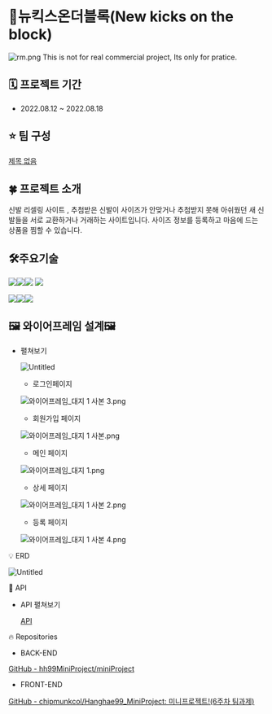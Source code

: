 

# 👟뉴킥스온더블록(New kicks on the block)

![rm.png](https://github.com/hh99MiniProject/miniProject/blob/master/rm.png?raw=true)
This is not for real commercial project, Its only for pratice.

## ****🗓 프로젝트 기간****

- 2022.08.12 ~ 2022.08.18

## ****⭐️ 팀 구성****

[제목 없음](https://www.notion.so/f75d0e0e8f054766a9aae424127ad4a0)

## ****🍀 프로젝트 소개****

 신발 리셀링 사이트 , 추첨받은 신발이 사이즈가 안맞거나 추첨받지 못해 아쉬웠던 새 신발들을 서로 교환하거나 거래하는 사이트입니다. 사이즈 정보를 등록하고 마음에 드는 상품을 찜할 수 있습니다.

## ****🛠주요기술****


<img src="https://img.shields.io/badge/java-007396?style=for-the-badge&logo=java&logoColor=white"><img src="https://img.shields.io/badge/react-61DAFB?style=for-the-badge&logo=react&logoColor=black"><img src="https://img.shields.io/badge/amazonaws-232F3E?style=for-the-badge&logo=amazonaws&logoColor=white">
<img src="https://img.shields.io/badge/gradle-02303A?style=for-the-badge&logo=gradle&logoColor=white">


<img src="https://img.shields.io/badge/springboot-6DB33F?style=for-the-badge&logo=springboot&logoColor=white"><img src="https://img.shields.io/badge/spring-6DB33F?style=for-the-badge&logo=spring&logoColor=white"><img src="https://img.shields.io/badge/firebase-FFCA28?style=for-the-badge&logo=firebase&logoColor=white">




## ****🖼️ 와이어프레임 설계****🖼


- 펼쳐보기
    
    ![Untitled](%E1%84%8C%E1%85%A6%E1%84%86%E1%85%A9%E1%86%A8%20%E1%84%8B%E1%85%A5%E1%86%B9%E1%84%8B%E1%85%B3%E1%86%B7%2069b4e5f8bfe84f0da945344a5fa6a252/Untitled.png)
    
    - 로그인페이지
    
    ![와이어프레임_대지 1 사본 3.png](%E1%84%8C%E1%85%A6%E1%84%86%E1%85%A9%E1%86%A8%20%E1%84%8B%E1%85%A5%E1%86%B9%E1%84%8B%E1%85%B3%E1%86%B7%2069b4e5f8bfe84f0da945344a5fa6a252/%25EC%2599%2580%25EC%259D%25B4%25EC%2596%25B4%25ED%2594%2584%25EB%25A0%2588%25EC%259E%2584_%25EB%258C%2580%25EC%25A7%2580_1_%25EC%2582%25AC%25EB%25B3%25B8_3.png)
    
    - 회원가입 페이지
    
    ![와이어프레임_대지 1 사본.png](%E1%84%8C%E1%85%A6%E1%84%86%E1%85%A9%E1%86%A8%20%E1%84%8B%E1%85%A5%E1%86%B9%E1%84%8B%E1%85%B3%E1%86%B7%2069b4e5f8bfe84f0da945344a5fa6a252/%25EC%2599%2580%25EC%259D%25B4%25EC%2596%25B4%25ED%2594%2584%25EB%25A0%2588%25EC%259E%2584_%25EB%258C%2580%25EC%25A7%2580_1_%25EC%2582%25AC%25EB%25B3%25B8.png)
    
    - 메인 페이지
    
    ![와이어프레임_대지 1.png](%E1%84%8C%E1%85%A6%E1%84%86%E1%85%A9%E1%86%A8%20%E1%84%8B%E1%85%A5%E1%86%B9%E1%84%8B%E1%85%B3%E1%86%B7%2069b4e5f8bfe84f0da945344a5fa6a252/%25EC%2599%2580%25EC%259D%25B4%25EC%2596%25B4%25ED%2594%2584%25EB%25A0%2588%25EC%259E%2584_%25EB%258C%2580%25EC%25A7%2580_1.png)
    
    - 상세 페이지
    
    ![와이어프레임_대지 1 사본 2.png](%E1%84%8C%E1%85%A6%E1%84%86%E1%85%A9%E1%86%A8%20%E1%84%8B%E1%85%A5%E1%86%B9%E1%84%8B%E1%85%B3%E1%86%B7%2069b4e5f8bfe84f0da945344a5fa6a252/%25EC%2599%2580%25EC%259D%25B4%25EC%2596%25B4%25ED%2594%2584%25EB%25A0%2588%25EC%259E%2584_%25EB%258C%2580%25EC%25A7%2580_1_%25EC%2582%25AC%25EB%25B3%25B8_2.png)
    
    - 등록 페이지
    
    ![와이어프레임_대지 1 사본 4.png](%E1%84%8C%E1%85%A6%E1%84%86%E1%85%A9%E1%86%A8%20%E1%84%8B%E1%85%A5%E1%86%B9%E1%84%8B%E1%85%B3%E1%86%B7%2069b4e5f8bfe84f0da945344a5fa6a252/%25EC%2599%2580%25EC%259D%25B4%25EC%2596%25B4%25ED%2594%2584%25EB%25A0%2588%25EC%259E%2584_%25EB%258C%2580%25EC%25A7%2580_1_%25EC%2582%25AC%25EB%25B3%25B8_4.png)
    

<aside>
💡 ERD

</aside>

![Untitled](%E1%84%8C%E1%85%A6%E1%84%86%E1%85%A9%E1%86%A8%20%E1%84%8B%E1%85%A5%E1%86%B9%E1%84%8B%E1%85%B3%E1%86%B7%2069b4e5f8bfe84f0da945344a5fa6a252/Untitled%201.png)

<aside>
🚪 API

</aside>

- API 펼쳐보기
    
    [API](https://www.notion.so/6a8c00ad5b9546a99a768d8f26a3ad34)
    

<aside>
🔥 Repositories

</aside>

- BACK-END

[GitHub - hh99MiniProject/miniProject](https://github.com/hh99MiniProject/miniProject)

- FRONT-END

[GitHub - chipmunkcol/Hanghae99_MiniProject: 미니프로젝트!(6주차 팀과제)](https://github.com/chipmunkcol/Hanghae99_MiniProject)
